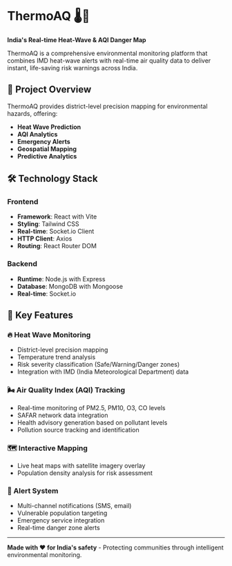 # ThermoAQ 🌡️💨

**India's Real-time Heat-Wave & AQI Danger Map**

ThermoAQ is a comprehensive environmental monitoring platform that combines IMD heat-wave alerts with real-time air quality data to deliver instant, life-saving risk warnings across India.

## 🚀 Project Overview

ThermoAQ provides district-level precision mapping for environmental hazards, offering:
- **Heat Wave Prediction**
- **AQI Analytics**
- **Emergency Alerts**
- **Geospatial Mapping**
- **Predictive Analytics**

## 🛠️ Technology Stack

### Frontend
- **Framework**: React  with Vite
- **Styling**: Tailwind CSS
- **Real-time**: Socket.io Client 
- **HTTP Client**: Axios
- **Routing**: React Router DOM 

### Backend
- **Runtime**: Node.js with Express
- **Database**: MongoDB with Mongoose 
- **Real-time**: Socket.io 

## 🌟 Key Features

### 🔥 Heat Wave Monitoring
- District-level precision mapping
- Temperature trend analysis
- Risk severity classification (Safe/Warning/Danger zones)
- Integration with IMD (India Meteorological Department) data

### 🌬️ Air Quality Index (AQI) Tracking
- Real-time monitoring of PM2.5, PM10, O3, CO levels
- SAFAR network data integration
- Health advisory generation based on pollutant levels
- Pollution source tracking and identification

### 🗺️ Interactive Mapping
- Live heat maps with satellite imagery overlay
- Population density analysis for risk assessment

### 📱 Alert System
- Multi-channel notifications (SMS, email)
- Vulnerable population targeting
- Emergency service integration
- Real-time danger zone alerts

---

**Made with ❤️ for India's safety** - Protecting communities through intelligent environmental monitoring.